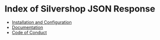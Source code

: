 # Index of Silvershop JSON Response

* [Installation and Configuration](installationconfiguration.md)
* [Documentation](documentation.md)
* [Code of Conduct](codeofconduct.md)
